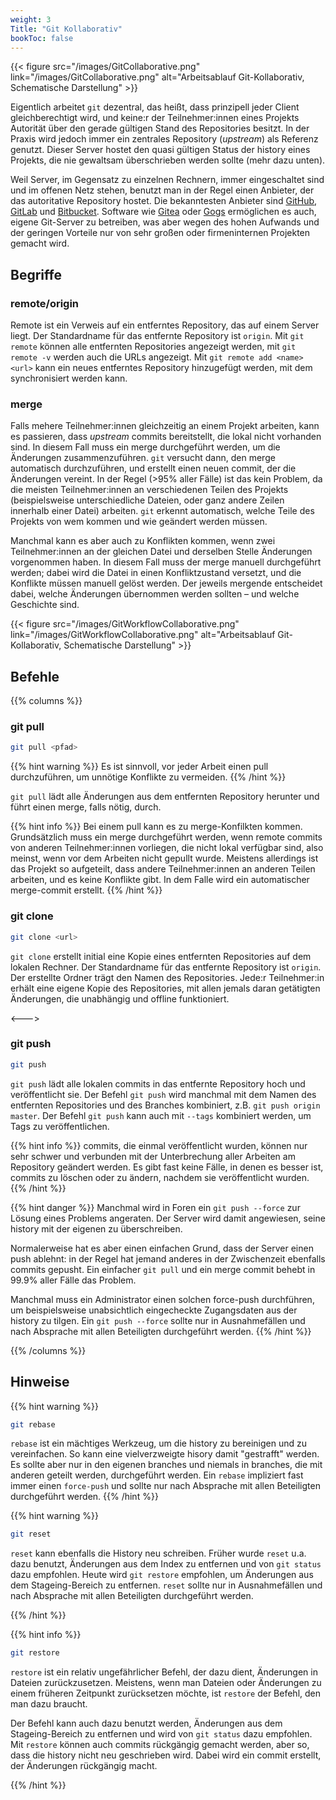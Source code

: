 ```yaml
---
weight: 3
Title: "Git Kollaborativ"
bookToc: false
---
```


{{< figure src="/images/GitCollaborative.png" link="/images/GitCollaborative.png" alt="Arbeitsablauf Git-Kollaborativ, Schematische Darstellung" >}}

Eigentlich arbeitet `git` dezentral, das heißt, dass prinzipell jeder Client gleichberechtigt wird, und keine:r der Teilnehmer:innen eines Projekts Autorität über den gerade gültigen Stand des Repositories besitzt. In der Praxis wird jedoch immer ein zentrales Repository (*upstream*) als Referenz genutzt. Dieser Server hostet den quasi gültigen Status der history eines Projekts, die nie gewaltsam überschrieben werden sollte (mehr dazu unten). 

Weil Server, im Gegensatz zu einzelnen Rechnern, immer eingeschaltet sind und im offenen Netz stehen, benutzt man in der Regel einen Anbieter, der das autoritative Repository hostet. Die bekanntesten Anbieter sind [GitHub](https://github.com), [GitLab](https://gitlab.com) und [Bitbucket](https://bitbucket.org). Software wie [Gitea](https://gitea.io) oder [Gogs](https://gogs.io) ermöglichen es auch, eigene Git-Server zu betreiben, was aber wegen des hohen Aufwands und der geringen Vorteile nur von sehr großen oder firmeninternen Projekten gemacht wird.

## Begriffe

### remote/origin

Remote ist ein Verweis auf ein entferntes Repository, das auf einem Server liegt. Der Standardname für das entfernte Repository ist `origin`. Mit `git remote` können alle entfernten Repositories angezeigt werden, mit `git remote -v` werden auch die URLs angezeigt. Mit `git remote add <name> <url>` kann ein neues entferntes Repository hinzugefügt werden, mit dem synchronisiert werden kann.


### merge

Falls mehere Teilnehmer:innen gleichzeitig an einem Projekt arbeiten, kann es passieren, dass *upstream* commits bereitstellt, die lokal nicht vorhanden sind. In diesem Fall muss ein merge durchgeführt werden, um die Änderungen zusammenzuführen. `git` versucht dann, den merge automatisch durchzuführen, und erstellt einen neuen commit, der die Änderungen vereint. In der Regel (>95% aller Fälle) ist das kein Problem, da die meisten Teilnehmer:innen an verschiedenen Teilen des Projekts (beispielsweise unterschiedliche Dateien, oder ganz andere Zeilen innerhalb einer Datei) arbeiten. `git` erkennt automatisch, welche Teile des Projekts von wem kommen und wie geändert werden müssen.

Manchmal kann es aber auch zu Konflikten kommen, wenn zwei Teilnehmer:innen an der gleichen Datei und derselben Stelle Änderungen vorgenommen haben. In diesem Fall muss der merge manuell durchgeführt werden; dabei wird die Datei in einen Konfliktzustand versetzt, und die Konflikte müssen manuell gelöst werden. Der jeweils mergende entscheidet dabei, welche Änderungen übernommen werden sollten &ndash; und welche Geschichte sind.


{{< figure src="/images/GitWorkflowCollaborative.png" link="/images/GitWorkflowCollaborative.png" alt="Arbeitsablauf Git-Kollaborativ, Schematische Darstellung" >}}

## Befehle

{{% columns %}}


### git pull

```bash
git pull <pfad>
```

{{% hint warning %}}
Es ist sinnvoll, vor jeder Arbeit einen pull durchzuführen, um unnötige Konflikte zu vermeiden. 
{{% /hint %}}

`git pull` lädt alle Änderungen aus dem entfernten Repository herunter und führt einen merge, falls nötig, durch. 

{{% hint info %}}
Bei einem pull kann es zu merge-Konfilkten kommen. Grundsätzlich muss ein merge durchgeführt werden, wenn remote commits von anderen Teilnehmer:innen vorliegen, die nicht lokal verfügbar sind, also meinst, wenn vor dem Arbeiten nicht gepullt wurde. Meistens allerdings ist das Projekt so aufgeteilt, dass andere Teilnehmer:innen an anderen Teilen arbeiten, und es keine Konflikte gibt. In dem Falle wird ein automatischer merge-commit erstellt.
{{% /hint %}}

### git clone

```bash
git clone <url>
```

`git clone` erstellt initial eine Kopie eines entfernten Repositories auf dem lokalen Rechner. Der Standardname für das entfernte Repository ist `origin`. Der erstellte Ordner trägt den Namen des Repositories. Jede:r Teilnehmer:in erhält eine eigene Kopie des Repositories, mit allen jemals daran getätigten Änderungen, die unabhängig und offline funktioniert.

<--->

### git push

```bash
git push
```

`git push` lädt alle lokalen commits in das entfernte Repository hoch und veröffentlicht sie. Der Befehl `git push` wird manchmal mit dem Namen des entfernten Repositories und des Branches kombiniert, z.B. `git push origin master`. Der Befehl `git push` kann auch mit `--tags` kombiniert werden, um Tags zu veröffentlichen.

{{% hint info %}}
commits, die einmal veröffentlicht wurden, können nur sehr schwer und verbunden mit der Unterbrechung aller Arbeiten am Repository geändert werden. Es gibt fast keine Fälle, in denen es besser ist, commits zu löschen oder zu ändern, nachdem sie veröffentlicht wurden. 
{{% /hint %}}


{{% hint danger %}}
Manchmal wird  in Foren ein `git push --force` zur Lösung eines Problems angeraten. Der Server wird damit angewiesen, seine history mit der eigenen zu überschreiben. 

Normalerweise hat es aber einen einfachen Grund, dass der Server einen push ablehnt: in der Regel hat jemand anderes in der Zwischenzeit ebenfalls commits gepusht. Ein einfacher `git pull` und ein merge commit behebt in 99.9% aller Fälle das Problem. 

Manchmal muss ein Administrator einen solchen force-push durchführen, um beispielsweise unabsichtlich eingecheckte Zugangsdaten aus der history zu tilgen.  Ein `git push --force` sollte nur in Ausnahmefällen und nach Absprache mit allen Beteiligten durchgeführt werden.
{{% /hint %}} 

{{% /columns %}}

## Hinweise

{{% hint warning %}}
```bash
git rebase
```

 `rebase` ist ein mächtiges Werkzeug, um die history zu bereinigen und zu vereinfachen. So kann eine vielverzweigte hisory damit "gestrafft" werden. Es sollte aber nur in den eigenen branches und niemals in branches, die mit anderen geteilt werden, durchgeführt werden. Ein `rebase` impliziert fast immer einen `force-push` und sollte nur nach Absprache mit allen Beteiligten durchgeführt werden.
{{% /hint %}}


{{% hint warning %}}
```bash
git reset 
```

`reset` kann ebenfalls die History neu schreiben. Früher wurde `reset` u.a. dazu benutzt, Änderungen aus dem Index zu entfernen und von `git status` dazu empfohlen. Heute wird `git restore` empfohlen, um Änderungen aus dem Stageing-Bereich zu entfernen. `reset` sollte nur in Ausnahmefällen und nach Absprache mit allen Beteiligten durchgeführt werden.

{{% /hint %}}


{{% hint info %}}
```bash
git restore
```

`restore` ist ein relativ ungefährlicher Befehl, der dazu dient, Änderungen in Dateien zurückzusetzen. Meistens, wenn man Dateien oder Änderungen zu einem früheren Zeitpunkt zurücksetzen möchte, ist `restore` der Befehl, den man dazu braucht.

Der Befehl kann auch dazu benutzt werden, Änderungen aus dem Stageing-Bereich zu entfernen und wird von `git status` dazu empfohlen. Mit `restore` können auch commits rückgängig gemacht werden, aber so, dass die history nicht neu geschrieben wird. Dabei wird ein commit erstellt, der Änderungen rückgängig macht.

{{% /hint %}}


